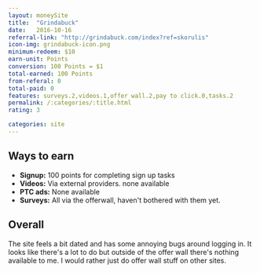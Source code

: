 ```yaml
---
layout: moneySite
title:  "Grindabuck"
date:   2016-10-16
referral-link: "http://grindabuck.com/index?ref=skorulis"
icon-img: grindabuck-icon.png
minimum-redeem: $10
earn-unit: Points
conversion: 100 Points = $1
total-earned: 100 Points
from-referal: 0
total-paid: 0
features: surveys.2,videos.1,offer wall.2,pay to click.0,tasks.2
permalink: /:categories/:title.html
rating: 3

categories: site
---
```


Ways to earn
---

* <b>Signup:</b> 100 points for completing sign up tasks
* <b>Videos:</b> Via external providers. none available
* <b>PTC ads:</b> None available
* <b>Surveys:</b> All via the offerwall, haven't bothered with them yet.


Overall
-----

The site feels a bit dated and has some annoying bugs around logging in. It looks like there's a lot to do but outside of the offer wall there's nothing available to me. I would rather just do offer wall stuff on other sites.